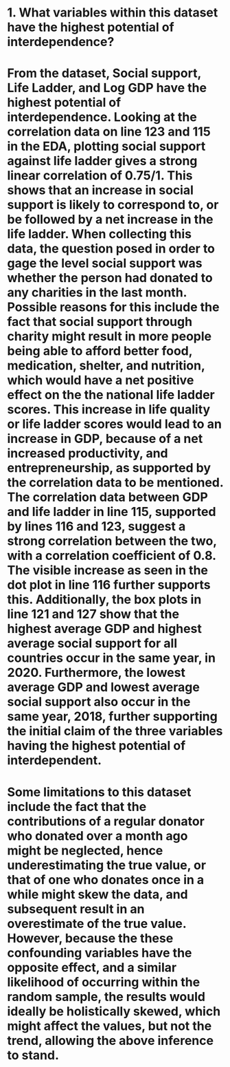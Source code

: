 # 1. What variables within this dataset have the highest potential of interdependence?
# From the dataset, Social support, Life Ladder, and Log GDP have the highest potential of interdependence. Looking at the correlation data on line 123 and 115 in the EDA, plotting social support against life ladder gives a strong linear correlation of 0.75/1. This shows that an increase in social support is likely to correspond to, or be followed by a net increase in  the life ladder. When collecting this data, the question posed  in order to gage the level social support was whether the person had donated to any charities in the last month. Possible reasons for this include the fact that social support through charity might result in more people being able to afford better food, medication, shelter, and nutrition, which would have a net positive effect on the the national life ladder scores. This increase in life quality or life ladder scores would lead to an increase in GDP, because of a net increased productivity, and entrepreneurship, as supported by the correlation data to be mentioned. The correlation data between GDP and life ladder in line 115, supported by lines 116 and 123, suggest a strong correlation between the two, with a correlation coefficient of 0.8. The visible increase as seen in the dot plot in line 116 further supports this.  Additionally, the box plots in line 121 and 127 show that the highest average GDP and highest average social support for all countries occur in the same year, in 2020. Furthermore, the lowest average GDP and lowest average social support also occur in the same year, 2018, further supporting the initial claim of the three variables having the highest potential of interdependent. 


# Some limitations to this dataset include the fact that the contributions of a regular donator who donated over a month ago might be neglected, hence underestimating the true value, or that of one who donates once in a while might skew the data, and subsequent result in an overestimate of the true value. However, because the these confounding variables have the opposite effect, and a similar likelihood of occurring within the random sample, the results would ideally be holistically skewed, which might affect the values, but not the trend, allowing the above inference to stand.
